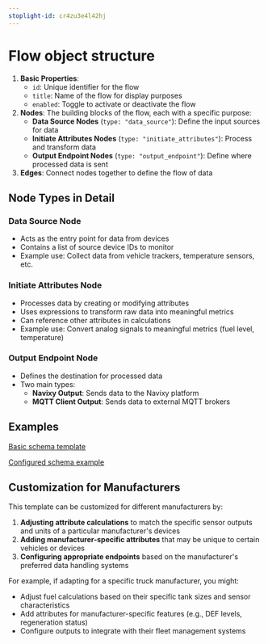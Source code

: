 ```yaml
---
stoplight-id: cr4zu3e4l42hj
---
```


# Flow object structure

1. **Basic Properties**:
   * `id`: Unique identifier for the flow
   * `title`: Name of the flow for display purposes
   * `enabled`: Toggle to activate or deactivate the flow
2. **Nodes**: The building blocks of the flow, each with a specific purpose:
   * **Data Source Nodes** (`type: "data_source"`): Define the input sources for data
   * **Initiate Attributes Nodes** (`type: "initiate_attributes"`): Process and transform data
   * **Output Endpoint Nodes** (`type: "output_endpoint"`): Define where processed data is sent
3. **Edges**: Connect nodes together to define the flow of data

## Node Types in Detail

### Data Source Node

* Acts as the entry point for data from devices
* Contains a list of source device IDs to monitor
* Example use: Collect data from vehicle trackers, temperature sensors, etc.

### Initiate Attributes Node

* Processes data by creating or modifying attributes
* Uses expressions to transform raw data into meaningful metrics
* Can reference other attributes in calculations
* Example use: Convert analog signals to meaningful metrics (fuel level, temperature)

### Output Endpoint Node

* Defines the destination for processed data
* Two main types:
  * **Navixy Output**: Sends data to the Navixy platform
  * **MQTT Client Output**: Sends data to external MQTT brokers

## Examples

[Basic schema template](../Flow%20schemas/IoT-Logic-API.json/components/schemas/Flow/)

[Configured schema example](../Flow%20schemas/uGeneral-JSON-schema-example.mdrl)

## Customization for Manufacturers

This template can be customized for different manufacturers by:

1. **Adjusting attribute calculations** to match the specific sensor outputs and units of a particular manufacturer's devices
2. **Adding manufacturer-specific attributes** that may be unique to certain vehicles or devices
3. **Configuring appropriate endpoints** based on the manufacturer's preferred data handling systems

For example, if adapting for a specific truck manufacturer, you might:

* Adjust fuel calculations based on their specific tank sizes and sensor characteristics
* Add attributes for manufacturer-specific features (e.g., DEF levels, regeneration status)
* Configure outputs to integrate with their fleet management systems
